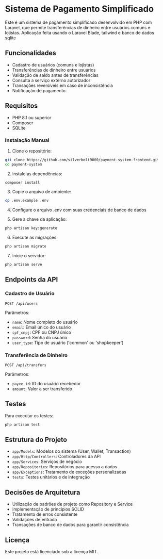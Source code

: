 # Sistema de Pagamento Simplificado

Este é um sistema de pagamento simplificado desenvolvido em PHP com Laravel, que permite transferências de dinheiro entre usuários comuns e lojistas.
Aplicação feita usando o Laravel Blade, tailwind e banco de dados sqlite  

## Funcionalidades

- Cadastro de usuários (comuns e lojistas)
- Transferências de dinheiro entre usuários
- Validação de saldo antes de transferências
- Consulta a serviço externo autorizador
- Transações reversíveis em caso de inconsistência
- Notificação de pagamento.

## Requisitos

- PHP 8.1 ou superior
- Composer
- SQLite


### Instalação Manual

1. Clone o repositório:
```bash
git clone https://github.com/silverbolt9000/payment-system-frontend.git
cd payment-system
```

2. Instale as dependências:
```bash
composer install
```

3. Copie o arquivo de ambiente:
```bash
cp .env.example .env
```

4. Configure o arquivo .env com suas credenciais de banco de dados

5. Gere a chave da aplicação:
```bash
php artisan key:generate
```

6. Execute as migrações:
```bash
php artisan migrate
```

7. Inicie o servidor:
```bash
php artisan serve
```

## Endpoints da API

### Cadastro de Usuário
```
POST /api/users
```
Parâmetros:
- `name`: Nome completo do usuário
- `email`: Email único do usuário
- `cpf_cnpj`: CPF ou CNPJ único
- `password`: Senha do usuário
- `user_type`: Tipo de usuário ('common' ou 'shopkeeper')

### Transferência de Dinheiro
```
POST /api/transfers
```
Parâmetros:
- `payee_id`: ID do usuário recebedor
- `amount`: Valor a ser transferido

## Testes

Para executar os testes:

```bash
php artisan test
```

## Estrutura do Projeto

- `app/Models`: Modelos do sistema (User, Wallet, Transaction)
- `app/Http/Controllers`: Controladores da API
- `app/Services`: Serviços de negócio
- `app/Repositories`: Repositórios para acesso a dados
- `app/Exceptions`: Tratamento de exceções personalizadas
- `tests`: Testes unitários e de integração

## Decisões de Arquitetura

- Utilização de padrões de projeto como Repository e Service
- Implementação de princípios SOLID
- Tratamento de erros consistente
- Validações de entrada
- Transações de banco de dados para garantir consistência

## Licença

Este projeto está licenciado sob a licença MIT.
